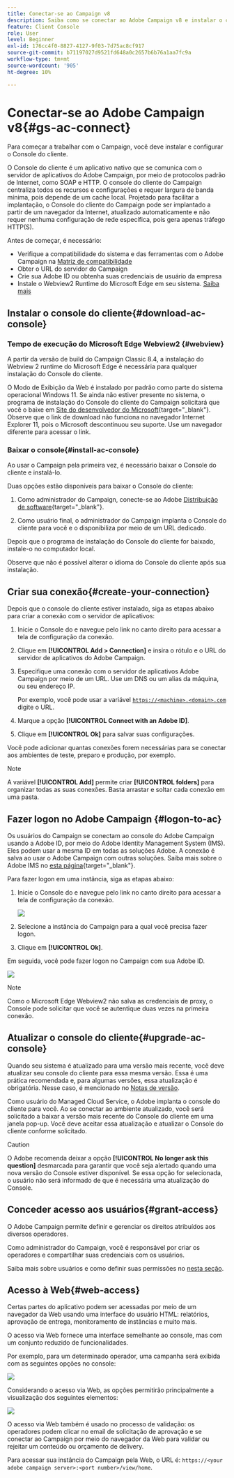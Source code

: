 ```yaml
---
title: Conectar-se ao Campaign v8
description: Saiba como se conectar ao Adobe Campaign v8 e instalar o console em seu computador para facilitar o acesso.
feature: Client Console
role: User
level: Beginner
exl-id: 176cc4f0-8827-4127-9f03-7d75ac8cf917
source-git-commit: b71197027d9521fd648a0c2657b6b76a1aa7fc9a
workflow-type: tm+mt
source-wordcount: '905'
ht-degree: 10%

---
```


# Conectar-se ao Adobe Campaign v8{#gs-ac-connect}

Para começar a trabalhar com o Campaign, você deve instalar e configurar o Console do cliente.

O Console do cliente é um aplicativo nativo que se comunica com o servidor de aplicativos do Adobe Campaign, por meio de protocolos padrão de Internet, como SOAP e HTTP. O console do cliente do Campaign centraliza todos os recursos e configurações e requer largura de banda mínima, pois depende de um cache local. Projetado para facilitar a implantação, o Console do cliente do Campaign pode ser implantado a partir de um navegador da Internet, atualizado automaticamente e não requer nenhuma configuração de rede específica, pois gera apenas tráfego HTTP(S).

Antes de começar, é necessário:

* Verifique a compatibilidade do sistema e das ferramentas com o Adobe Campaign na [Matriz de compatibilidade](compatibility-matrix.md)
* Obter o URL do servidor do Campaign
* Crie sua Adobe ID ou obtenha suas credenciais de usuário da empresa
* Instale o Webview2 Runtime do Microsoft Edge em seu sistema. [Saiba mais](#webview)

## Instalar o console do cliente{#download-ac-console}

### Tempo de execução do Microsoft Edge Webview2 {#webview}

A partir da versão de build do Campaign Classic 8.4, a instalação do Webview 2 runtime do Microsoft Edge é necessária para qualquer instalação do Console do cliente.

O Modo de Exibição da Web é instalado por padrão como parte do sistema operacional Windows 11. Se ainda não estiver presente no sistema, o programa de instalação do Console do cliente do Campaign solicitará que você o baixe em [Site do desenvolvedor do Microsoft](http://www.adobe.com/go/acc-ms-webview2-runtime-download_br){target="_blank"}. Observe que o link de download não funciona no navegador Internet Explorer 11, pois o Microsoft descontinuou seu suporte. Use um navegador diferente para acessar o link.

### Baixar o console{#install-ac-console}

Ao usar o Campaign pela primeira vez, é necessário baixar o Console do cliente e instalá-lo.

Duas opções estão disponíveis para baixar o Console do cliente:

1. Como administrador do Campaign, conecte-se ao Adobe [Distribuição de software](https://experience.adobe.com/#/downloads/content/software-distribution/br/campaign.html){target="_blank"}.

1. Como usuário final, o administrador do Campaign implanta o Console do cliente para você e o disponibiliza por meio de um URL dedicado.

Depois que o programa de instalação do Console do cliente for baixado, instale-o no computador local.

Observe que não é possível alterar o idioma do Console do cliente após sua instalação.

## Criar sua conexão{#create-your-connection}

Depois que o console do cliente estiver instalado, siga as etapas abaixo para criar a conexão com o servidor de aplicativos:

1. Inicie o Console do e navegue pelo link no canto direito para acessar a tela de configuração da conexão.

1. Clique em **[!UICONTROL Add > Connection]** e insira o rótulo e o URL do servidor de aplicativos do Adobe Campaign.

1. Especifique uma conexão com o servidor de aplicativos Adobe Campaign por meio de um URL. Use um DNS ou um alias da máquina, ou seu endereço IP.

   Por exemplo, você pode usar a variável [`https://<machine>.<domain>.com`](https://myserver.adobe.com) digite o URL.

1. Marque a opção **[!UICONTROL Connect with an Adobe ID]**.

1. Clique em **[!UICONTROL Ok]** para salvar suas configurações.

Você pode adicionar quantas conexões forem necessárias para se conectar aos ambientes de teste, preparo e produção, por exemplo.

>[!NOTE]
>
>A variável **[!UICONTROL Add]** permite criar **[!UICONTROL folders]** para organizar todas as suas conexões. Basta arrastar e soltar cada conexão em uma pasta.

## Fazer logon no Adobe Campaign {#logon-to-ac}

Os usuários do Campaign se conectam ao console do Adobe Campaign usando a Adobe ID, por meio do Adobe Identity Management System (IMS). Eles podem usar a mesma ID em todas as soluções Adobe. A conexão é salva ao usar o Adobe Campaign com outras soluções. Saiba mais sobre o Adobe IMS no [esta página](https://helpx.adobe.com/br/enterprise/using/identity.html){target="_blank"}.

Para fazer logon em uma instância, siga as etapas abaixo:

1. Inicie o Console do e navegue pelo link no canto direito para acessar a tela de configuração da conexão.

   ![](assets/connectToCampaign.png)

1. Selecione a instância do Campaign para a qual você precisa fazer logon.

1. Clique em **[!UICONTROL Ok]**.

Em seguida, você pode fazer logon no Campaign com sua Adobe ID.

![](assets/adobeID.png)

>[!NOTE]
>
>Como o Microsoft Edge Webview2 não salva as credenciais de proxy, o Console pode solicitar que você se autentique duas vezes na primeira conexão.

## Atualizar o console do cliente{#upgrade-ac-console}

Quando seu sistema é atualizado para uma versão mais recente, você deve atualizar seu console do cliente para essa mesma versão. Essa é uma prática recomendada e, para algumas versões, essa atualização é obrigatória. Nesse caso, é mencionado no [Notas de versão](release-notes.md).

Como usuário do Managed Cloud Service, o Adobe implanta o console do cliente para você. Ao se conectar ao ambiente atualizado, você será solicitado a baixar a versão mais recente do Console do cliente em uma janela pop-up. Você deve aceitar essa atualização e atualizar o Console do cliente conforme solicitado.

>[!CAUTION]
>
>O Adobe recomenda deixar a opção **[!UICONTROL No longer ask this question]** desmarcada para garantir que você seja alertado quando uma nova versão do Console estiver disponível. Se essa opção for selecionada, o usuário não será informado de que é necessária uma atualização do Console.
>



## Conceder acesso aos usuários{#grant-access}

O Adobe Campaign permite definir e gerenciar os direitos atribuídos aos diversos operadores.

Como administrador do Campaign, você é responsável por criar os operadores e compartilhar suas credenciais com os usuários.

Saiba mais sobre usuários e como definir suas permissões no [nesta seção](gs-permissions.md).


## Acesso à Web{#web-access}

Certas partes do aplicativo podem ser acessadas por meio de um navegador da Web usando uma interface do usuário HTML: relatórios, aprovação de entrega, monitoramento de instâncias e muito mais.

O acesso via Web fornece uma interface semelhante ao console, mas com um conjunto reduzido de funcionalidades.

Por exemplo, para um determinado operador, uma campanha será exibida com as seguintes opções no console:

![](assets/campaign-from-console.png)

Considerando o acesso via Web, as opções permitirão principalmente a visualização dos seguintes elementos:

![](assets/campaign-from-web.png)

O acesso via Web também é usado no processo de validação: os operadores podem clicar no email de solicitação de aprovação e se conectar ao Campaign por meio do navegador da Web para validar ou rejeitar um conteúdo ou orçamento de delivery.

Para acessar sua instância do Campaign pela Web, o URL é:  `https://<your adobe campaign server>:<port number>/view/home`.

